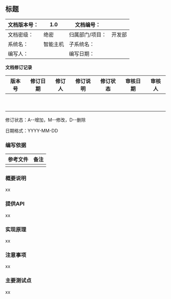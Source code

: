 ## 标题



| 文档版本号： | 1.0      | 文档编号：      |        |
| ------------ | -------- | --------------- | ------ |
| 文档密级：   | 绝密     | 归属部门/项目： | 开发部 |
| 系统名：     | 智能主机 | 子系统名：      |        |
| 编写人：     |          | 编写日期：      |        |



**文档修订记录**

| **版本号** | **修订日期** | **修订人** | **修订说明** | **修订状态** | **审核日期** | **审核人** |
| ---------- | ------------ | ---------- | ------------ | ------------ | ------------ | ---------- |
|            |              |            |              |              |              |            |
|            |              |            |              |              |              |            |
|            |              |            |              |              |              |            |
|            |              |            |              |              |              |            |
|            |              |            |              |              |              |            |
|            |              |            |              |              |              |            |
|            |              |            |              |              |              |            |
|            |              |            |              |              |              |            |
|            |              |            |              |              |              |            |

修订状态：A--增加，M--修改，D--删除

日期格式：YYYY-MM-DD

### 编写依据

| **参考文件** | **备注** |
| ------------ | -------- |
|              |          |

### 概要说明

xx

### 提供API

xx

### 实现原理

xx

### 注意事项

xx

### 主要测试点
xx
